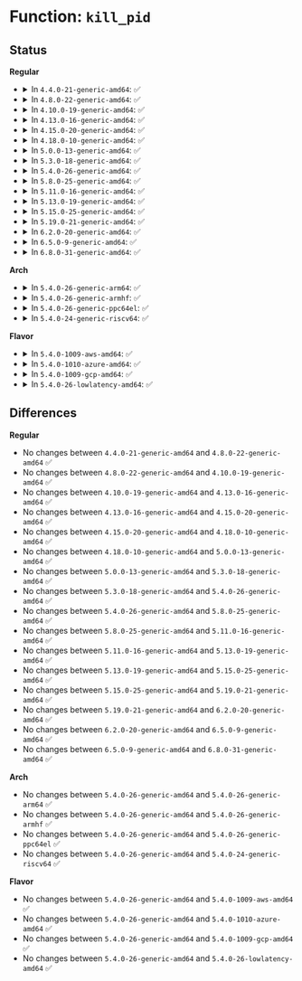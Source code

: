 # Function: <code>kill_pid</code>

## Status
<b>Regular</b>
<ul>
<li>
<details>
<summary>In <code>4.4.0-21-generic-amd64</code>: ✅</summary>

```c
int kill_pid(struct pid * pid, int sig, int priv)
```

```json
{
  "name": "kill_pid",
  "collision_type": "Unique Global",
  "inline_type": "No",
  "funcs": [
    {
      "addr": 18446744071579433152,
      "name": "kill_pid",
      "external": true,
      "loc": "kernel/signal.c:1471",
      "file": "kernel/signal.c",
      "inline": "seen, unknown",
      "caller_inline": [],
      "caller_func": [
        "kernel/reboot.c:ctrl_alt_del",
        "drivers/tty/vt/vt_ioctl.c:complete_change_console",
        "drivers/tty/vt/vt_ioctl.c:change_console",
        "drivers/tty/vt/keyboard.c:fn_spawn_con"
      ]
    }
  ],
  "symbols": [
    {
      "addr": 18446744071579433152,
      "name": "kill_pid",
      "section": ".text",
      "bind": "STB_GLOBAL",
      "size": 32
    }
  ]
}
```
</details>
</li>
<li>
<details>
<summary>In <code>4.8.0-22-generic-amd64</code>: ✅</summary>

```c
int kill_pid(struct pid * pid, int sig, int priv)
```

```json
{
  "name": "kill_pid",
  "collision_type": "Unique Global",
  "inline_type": "No",
  "funcs": [
    {
      "addr": 18446744071579445568,
      "name": "kill_pid",
      "external": true,
      "loc": "kernel/signal.c:1471",
      "file": "kernel/signal.c",
      "inline": "seen, unknown",
      "caller_inline": [],
      "caller_func": [
        "kernel/reboot.c:ctrl_alt_del",
        "drivers/tty/vt/vt_ioctl.c:change_console",
        "drivers/tty/vt/vt_ioctl.c:complete_change_console",
        "drivers/tty/vt/keyboard.c:fn_spawn_con"
      ]
    }
  ],
  "symbols": [
    {
      "addr": 18446744071579445568,
      "name": "kill_pid",
      "section": ".text",
      "bind": "STB_GLOBAL",
      "size": 32
    }
  ]
}
```
</details>
</li>
<li>
<details>
<summary>In <code>4.10.0-19-generic-amd64</code>: ✅</summary>

```c
int kill_pid(struct pid * pid, int sig, int priv)
```

```json
{
  "name": "kill_pid",
  "collision_type": "Unique Global",
  "inline_type": "No",
  "funcs": [
    {
      "addr": 18446744071579465936,
      "name": "kill_pid",
      "external": true,
      "loc": "kernel/signal.c:1477",
      "file": "kernel/signal.c",
      "inline": "seen, unknown",
      "caller_inline": [],
      "caller_func": [
        "kernel/reboot.c:ctrl_alt_del",
        "drivers/tty/vt/vt_ioctl.c:change_console",
        "drivers/tty/vt/vt_ioctl.c:complete_change_console",
        "drivers/tty/vt/keyboard.c:fn_spawn_con"
      ]
    }
  ],
  "symbols": [
    {
      "addr": 18446744071579465936,
      "name": "kill_pid",
      "section": ".text",
      "bind": "STB_GLOBAL",
      "size": 32
    }
  ]
}
```
</details>
</li>
<li>
<details>
<summary>In <code>4.13.0-16-generic-amd64</code>: ✅</summary>

```c
int kill_pid(struct pid * pid, int sig, int priv)
```

```json
{
  "name": "kill_pid",
  "collision_type": "Unique Global",
  "inline_type": "No",
  "funcs": [
    {
      "addr": 18446744071579454464,
      "name": "kill_pid",
      "external": true,
      "loc": "kernel/signal.c:1499",
      "file": "kernel/signal.c",
      "inline": "seen, unknown",
      "caller_inline": [],
      "caller_func": [
        "kernel/reboot.c:ctrl_alt_del",
        "drivers/tty/vt/vt_ioctl.c:change_console",
        "drivers/tty/vt/vt_ioctl.c:complete_change_console",
        "drivers/tty/vt/keyboard.c:fn_spawn_con"
      ]
    }
  ],
  "symbols": [
    {
      "addr": 18446744071579454464,
      "name": "kill_pid",
      "section": ".text",
      "bind": "STB_GLOBAL",
      "size": 32
    }
  ]
}
```
</details>
</li>
<li>
<details>
<summary>In <code>4.15.0-20-generic-amd64</code>: ✅</summary>

```c
int kill_pid(struct pid * pid, int sig, int priv)
```

```json
{
  "name": "kill_pid",
  "collision_type": "Unique Global",
  "inline_type": "No",
  "funcs": [
    {
      "addr": 18446744071579482784,
      "name": "kill_pid",
      "external": true,
      "loc": "kernel/signal.c:1500",
      "file": "kernel/signal.c",
      "inline": "seen, unknown",
      "caller_inline": [],
      "caller_func": [
        "kernel/reboot.c:ctrl_alt_del",
        "drivers/tty/vt/vt_ioctl.c:change_console",
        "drivers/tty/vt/vt_ioctl.c:complete_change_console",
        "drivers/tty/vt/keyboard.c:fn_spawn_con"
      ]
    }
  ],
  "symbols": [
    {
      "addr": 18446744071579482784,
      "name": "kill_pid",
      "section": ".text",
      "bind": "STB_GLOBAL",
      "size": 32
    }
  ]
}
```
</details>
</li>
<li>
<details>
<summary>In <code>4.18.0-10-generic-amd64</code>: ✅</summary>

```c
int kill_pid(struct pid * pid, int sig, int priv)
```

```json
{
  "name": "kill_pid",
  "collision_type": "Unique Global",
  "inline_type": "No",
  "funcs": [
    {
      "addr": 18446744071579499264,
      "name": "kill_pid",
      "external": true,
      "loc": "kernel/signal.c:1617",
      "file": "kernel/signal.c",
      "inline": "seen, unknown",
      "caller_inline": [],
      "caller_func": [
        "kernel/reboot.c:ctrl_alt_del",
        "drivers/tty/vt/vt_ioctl.c:change_console",
        "drivers/tty/vt/vt_ioctl.c:complete_change_console",
        "drivers/tty/vt/keyboard.c:fn_spawn_con"
      ]
    }
  ],
  "symbols": [
    {
      "addr": 18446744071579499264,
      "name": "kill_pid",
      "section": ".text",
      "bind": "STB_GLOBAL",
      "size": 32
    }
  ]
}
```
</details>
</li>
<li>
<details>
<summary>In <code>5.0.0-13-generic-amd64</code>: ✅</summary>

```c
int kill_pid(struct pid * pid, int sig, int priv)
```

```json
{
  "name": "kill_pid",
  "collision_type": "Unique Global",
  "inline_type": "No",
  "funcs": [
    {
      "addr": 18446744071579532736,
      "name": "kill_pid",
      "external": true,
      "loc": "kernel/signal.c:1703",
      "file": "kernel/signal.c",
      "inline": "seen, unknown",
      "caller_inline": [],
      "caller_func": [
        "kernel/reboot.c:ctrl_alt_del",
        "drivers/tty/vt/vt_ioctl.c:change_console",
        "drivers/tty/vt/vt_ioctl.c:complete_change_console",
        "drivers/tty/vt/keyboard.c:fn_spawn_con"
      ]
    }
  ],
  "symbols": [
    {
      "addr": 18446744071579532736,
      "name": "kill_pid",
      "section": ".text",
      "bind": "STB_GLOBAL",
      "size": 32
    }
  ]
}
```
</details>
</li>
<li>
<details>
<summary>In <code>5.3.0-18-generic-amd64</code>: ✅</summary>

```c
int kill_pid(struct pid * pid, int sig, int priv)
```

```json
{
  "name": "kill_pid",
  "collision_type": "Unique Global",
  "inline_type": "No",
  "funcs": [
    {
      "addr": 18446744071579556144,
      "name": "kill_pid",
      "external": true,
      "loc": "kernel/signal.c:1791",
      "file": "kernel/signal.c",
      "inline": "seen, unknown",
      "caller_inline": [],
      "caller_func": [
        "kernel/reboot.c:ctrl_alt_del",
        "drivers/tty/vt/vt_ioctl.c:change_console",
        "drivers/tty/vt/vt_ioctl.c:complete_change_console",
        "drivers/tty/vt/keyboard.c:fn_spawn_con"
      ]
    }
  ],
  "symbols": [
    {
      "addr": 18446744071579556144,
      "name": "kill_pid",
      "section": ".text",
      "bind": "STB_GLOBAL",
      "size": 32
    }
  ]
}
```
</details>
</li>
<li>
<details>
<summary>In <code>5.4.0-26-generic-amd64</code>: ✅</summary>

```c
int kill_pid(struct pid * pid, int sig, int priv)
```

```json
{
  "name": "kill_pid",
  "collision_type": "Unique Global",
  "inline_type": "No",
  "funcs": [
    {
      "addr": 18446744071579582288,
      "name": "kill_pid",
      "external": true,
      "loc": "kernel/signal.c:1796",
      "file": "kernel/signal.c",
      "inline": "seen, unknown",
      "caller_inline": [],
      "caller_func": [
        "kernel/reboot.c:ctrl_alt_del",
        "drivers/tty/vt/vt_ioctl.c:change_console",
        "drivers/tty/vt/vt_ioctl.c:complete_change_console",
        "drivers/tty/vt/keyboard.c:fn_spawn_con"
      ]
    }
  ],
  "symbols": [
    {
      "addr": 18446744071579582288,
      "name": "kill_pid",
      "section": ".text",
      "bind": "STB_GLOBAL",
      "size": 32
    }
  ]
}
```
</details>
</li>
<li>
<details>
<summary>In <code>5.8.0-25-generic-amd64</code>: ✅</summary>

```c
int kill_pid(struct pid * pid, int sig, int priv)
```

```json
{
  "name": "kill_pid",
  "collision_type": "Unique Global",
  "inline_type": "No",
  "funcs": [
    {
      "addr": 18446744071579620112,
      "name": "kill_pid",
      "external": true,
      "loc": "kernel/signal.c:1792",
      "file": "kernel/signal.c",
      "inline": "seen, unknown",
      "caller_inline": [],
      "caller_func": [
        "kernel/reboot.c:ctrl_alt_del",
        "drivers/tty/vt/vt_ioctl.c:change_console",
        "drivers/tty/vt/vt_ioctl.c:complete_change_console",
        "drivers/tty/vt/keyboard.c:fn_spawn_con"
      ]
    }
  ],
  "symbols": [
    {
      "addr": 18446744071579620112,
      "name": "kill_pid",
      "section": ".text",
      "bind": "STB_GLOBAL",
      "size": 126
    }
  ]
}
```
</details>
</li>
<li>
<details>
<summary>In <code>5.11.0-16-generic-amd64</code>: ✅</summary>

```c
int kill_pid(struct pid * pid, int sig, int priv)
```

```json
{
  "name": "kill_pid",
  "collision_type": "Unique Global",
  "inline_type": "No",
  "funcs": [
    {
      "addr": 18446744071579599936,
      "name": "kill_pid",
      "external": true,
      "loc": "kernel/signal.c:1793",
      "file": "kernel/signal.c",
      "inline": "seen, unknown",
      "caller_inline": [],
      "caller_func": [
        "kernel/reboot.c:ctrl_alt_del",
        "drivers/tty/vt/vt_ioctl.c:change_console",
        "drivers/tty/vt/vt_ioctl.c:complete_change_console",
        "drivers/tty/vt/keyboard.c:fn_spawn_con"
      ]
    }
  ],
  "symbols": [
    {
      "addr": 18446744071579599936,
      "name": "kill_pid",
      "section": ".text",
      "bind": "STB_GLOBAL",
      "size": 32
    }
  ]
}
```
</details>
</li>
<li>
<details>
<summary>In <code>5.13.0-19-generic-amd64</code>: ✅</summary>

```c
int kill_pid(struct pid * pid, int sig, int priv)
```

```json
{
  "name": "kill_pid",
  "collision_type": "Unique Global",
  "inline_type": "No",
  "funcs": [
    {
      "addr": 18446744071579605440,
      "name": "kill_pid",
      "external": true,
      "loc": "kernel/signal.c:1810",
      "file": "kernel/signal.c",
      "inline": "seen, unknown",
      "caller_inline": [],
      "caller_func": [
        "kernel/reboot.c:ctrl_alt_del",
        "drivers/tty/vt/vt_ioctl.c:change_console",
        "drivers/tty/vt/vt_ioctl.c:complete_change_console",
        "drivers/tty/vt/keyboard.c:fn_spawn_con"
      ]
    }
  ],
  "symbols": [
    {
      "addr": 18446744071579605440,
      "name": "kill_pid",
      "section": ".text",
      "bind": "STB_GLOBAL",
      "size": 32
    }
  ]
}
```
</details>
</li>
<li>
<details>
<summary>In <code>5.15.0-25-generic-amd64</code>: ✅</summary>

```c
int kill_pid(struct pid * pid, int sig, int priv)
```

```json
{
  "name": "kill_pid",
  "collision_type": "Unique Global",
  "inline_type": "No",
  "funcs": [
    {
      "addr": 18446744071579680720,
      "name": "kill_pid",
      "external": true,
      "loc": "kernel/signal.c:1902",
      "file": "kernel/signal.c",
      "inline": "seen, unknown",
      "caller_inline": [],
      "caller_func": [
        "kernel/reboot.c:ctrl_alt_del",
        "drivers/tty/vt/vt_ioctl.c:change_console",
        "drivers/tty/vt/vt_ioctl.c:complete_change_console",
        "drivers/tty/vt/keyboard.c:fn_spawn_con"
      ]
    }
  ],
  "symbols": [
    {
      "addr": 18446744071579680720,
      "name": "kill_pid",
      "section": ".text",
      "bind": "STB_GLOBAL",
      "size": 32
    }
  ]
}
```
</details>
</li>
<li>
<details>
<summary>In <code>5.19.0-21-generic-amd64</code>: ✅</summary>

```c
int kill_pid(struct pid * pid, int sig, int priv)
```

```json
{
  "name": "kill_pid",
  "collision_type": "Unique Global",
  "inline_type": "No",
  "funcs": [
    {
      "addr": 18446744071579775872,
      "name": "kill_pid",
      "external": true,
      "loc": "kernel/signal.c:1915",
      "file": "kernel/signal.c",
      "inline": "seen, unknown",
      "caller_inline": [],
      "caller_func": [
        "kernel/reboot.c:ctrl_alt_del",
        "drivers/tty/vt/vt_ioctl.c:change_console",
        "drivers/tty/vt/vt_ioctl.c:complete_change_console",
        "drivers/tty/vt/keyboard.c:fn_spawn_con"
      ]
    }
  ],
  "symbols": [
    {
      "addr": 18446744071579775872,
      "name": "kill_pid",
      "section": ".text",
      "bind": "STB_GLOBAL",
      "size": 206
    }
  ]
}
```
</details>
</li>
<li>
<details>
<summary>In <code>6.2.0-20-generic-amd64</code>: ✅</summary>

```c
int kill_pid(struct pid * pid, int sig, int priv)
```

```json
{
  "name": "kill_pid",
  "collision_type": "Unique Global",
  "inline_type": "No",
  "funcs": [
    {
      "addr": 18446744071579908320,
      "name": "kill_pid",
      "external": true,
      "loc": "kernel/signal.c:1916",
      "file": "kernel/signal.c",
      "inline": "seen, unknown",
      "caller_inline": [],
      "caller_func": [
        "kernel/reboot.c:ctrl_alt_del",
        "drivers/tty/vt/vt_ioctl.c:change_console",
        "drivers/tty/vt/vt_ioctl.c:complete_change_console",
        "drivers/tty/vt/keyboard.c:fn_spawn_con"
      ]
    }
  ],
  "symbols": [
    {
      "addr": 18446744071579908320,
      "name": "kill_pid",
      "section": ".text",
      "bind": "STB_GLOBAL",
      "size": 206
    }
  ]
}
```
</details>
</li>
<li>
<details>
<summary>In <code>6.5.0-9-generic-amd64</code>: ✅</summary>

```c
int kill_pid(struct pid * pid, int sig, int priv)
```

```json
{
  "name": "kill_pid",
  "collision_type": "Unique Global",
  "inline_type": "No",
  "funcs": [
    {
      "addr": 18446744071579958048,
      "name": "kill_pid",
      "external": true,
      "loc": "kernel/signal.c:1922",
      "file": "kernel/signal.c",
      "inline": "seen, unknown",
      "caller_inline": [],
      "caller_func": [
        "kernel/reboot.c:ctrl_alt_del",
        "kernel/trace/trace_osnoise.c:stop_kthread",
        "drivers/tty/vt/vt_ioctl.c:change_console",
        "drivers/tty/vt/vt_ioctl.c:complete_change_console",
        "drivers/tty/vt/keyboard.c:fn_spawn_con"
      ]
    }
  ],
  "symbols": [
    {
      "addr": 18446744071579958048,
      "name": "kill_pid",
      "section": ".text",
      "bind": "STB_GLOBAL",
      "size": 206
    }
  ]
}
```
</details>
</li>
<li>
<details>
<summary>In <code>6.8.0-31-generic-amd64</code>: ✅</summary>

```c
int kill_pid(struct pid * pid, int sig, int priv)
```

```json
{
  "name": "kill_pid",
  "collision_type": "Unique Global",
  "inline_type": "No",
  "funcs": [
    {
      "addr": 18446744071579997328,
      "name": "kill_pid",
      "external": true,
      "loc": "kernel/signal.c:1913",
      "file": "kernel/signal.c",
      "inline": "seen, unknown",
      "caller_inline": [],
      "caller_func": [
        "kernel/reboot.c:ctrl_alt_del",
        "kernel/trace/trace_osnoise.c:stop_kthread",
        "drivers/tty/vt/vt_ioctl.c:change_console",
        "drivers/tty/vt/vt_ioctl.c:complete_change_console",
        "drivers/tty/vt/keyboard.c:fn_spawn_con"
      ]
    }
  ],
  "symbols": [
    {
      "addr": 18446744071579997328,
      "name": "kill_pid",
      "section": ".text",
      "bind": "STB_GLOBAL",
      "size": 206
    }
  ]
}
```
</details>
</li>
</ul>
<b>Arch</b>
<ul>
<li>
<details>
<summary>In <code>5.4.0-26-generic-arm64</code>: ✅</summary>

```c
int kill_pid(struct pid * pid, int sig, int priv)
```

```json
{
  "name": "kill_pid",
  "collision_type": "Unique Global",
  "inline_type": "No",
  "funcs": [
    {
      "addr": 18446603336490745912,
      "name": "kill_pid",
      "external": true,
      "loc": "kernel/signal.c:1796",
      "file": "kernel/signal.c",
      "inline": "seen, unknown",
      "caller_inline": [],
      "caller_func": [
        "kernel/reboot.c:ctrl_alt_del",
        "drivers/tty/vt/vt_ioctl.c:change_console",
        "drivers/tty/vt/vt_ioctl.c:complete_change_console",
        "drivers/tty/vt/keyboard.c:fn_spawn_con"
      ]
    }
  ],
  "symbols": [
    {
      "addr": 18446603336490745912,
      "name": "kill_pid",
      "section": ".text",
      "bind": "STB_GLOBAL",
      "size": 72
    }
  ]
}
```
</details>
</li>
<li>
<details>
<summary>In <code>5.4.0-26-generic-armhf</code>: ✅</summary>

```c
int kill_pid(struct pid * pid, int sig, int priv)
```

```json
{
  "name": "kill_pid",
  "collision_type": "Unique Global",
  "inline_type": "No",
  "funcs": [
    {
      "addr": 3224796572,
      "name": "kill_pid",
      "external": true,
      "loc": "kernel/signal.c:1796",
      "file": "kernel/signal.c",
      "inline": "seen, unknown",
      "caller_inline": [],
      "caller_func": [
        "kernel/reboot.c:ctrl_alt_del",
        "drivers/tty/vt/vt_ioctl.c:change_console",
        "drivers/tty/vt/vt_ioctl.c:complete_change_console",
        "drivers/tty/vt/keyboard.c:fn_spawn_con"
      ]
    }
  ],
  "symbols": [
    {
      "addr": 3224796572,
      "name": "kill_pid",
      "section": ".text",
      "bind": "STB_GLOBAL",
      "size": 52
    }
  ]
}
```
</details>
</li>
<li>
<details>
<summary>In <code>5.4.0-26-generic-ppc64el</code>: ✅</summary>

```c
int kill_pid(struct pid * pid, int sig, int priv)
```

```json
{
  "name": "kill_pid",
  "collision_type": "Unique Global",
  "inline_type": "No",
  "funcs": [
    {
      "addr": 13835058055283570560,
      "name": "kill_pid",
      "external": true,
      "loc": "kernel/signal.c:1796",
      "file": "kernel/signal.c",
      "inline": "seen, unknown",
      "caller_inline": [],
      "caller_func": [
        "kernel/reboot.c:ctrl_alt_del",
        "drivers/tty/vt/vt_ioctl.c:change_console",
        "drivers/tty/vt/vt_ioctl.c:complete_change_console",
        "drivers/tty/vt/keyboard.c:fn_spawn_con"
      ]
    }
  ],
  "symbols": [
    {
      "addr": 13835058055283570560,
      "name": "kill_pid",
      "section": ".text",
      "bind": "STB_GLOBAL",
      "size": 44
    }
  ]
}
```
</details>
</li>
<li>
<details>
<summary>In <code>5.4.0-24-generic-riscv64</code>: ✅</summary>

```c
int kill_pid(struct pid * pid, int sig, int priv)
```

```json
{
  "name": "kill_pid",
  "collision_type": "Unique Global",
  "inline_type": "No",
  "funcs": [
    {
      "addr": 18446743936271450824,
      "name": "kill_pid",
      "external": true,
      "loc": "kernel/signal.c:1796",
      "file": "kernel/signal.c",
      "inline": "seen, unknown",
      "caller_inline": [],
      "caller_func": [
        "kernel/reboot.c:ctrl_alt_del",
        "drivers/tty/vt/vt_ioctl.c:change_console",
        "drivers/tty/vt/vt_ioctl.c:complete_change_console",
        "drivers/tty/vt/keyboard.c:fn_spawn_con"
      ]
    }
  ],
  "symbols": [
    {
      "addr": 18446743936271450824,
      "name": "kill_pid",
      "section": ".text",
      "bind": "STB_GLOBAL",
      "size": 60
    }
  ]
}
```
</details>
</li>
</ul>
<b>Flavor</b>
<ul>
<li>
<details>
<summary>In <code>5.4.0-1009-aws-amd64</code>: ✅</summary>

```c
int kill_pid(struct pid * pid, int sig, int priv)
```

```json
{
  "name": "kill_pid",
  "collision_type": "Unique Global",
  "inline_type": "No",
  "funcs": [
    {
      "addr": 18446744071579558592,
      "name": "kill_pid",
      "external": true,
      "loc": "kernel/signal.c:1796",
      "file": "kernel/signal.c",
      "inline": "seen, unknown",
      "caller_inline": [],
      "caller_func": [
        "kernel/reboot.c:ctrl_alt_del",
        "drivers/tty/vt/vt_ioctl.c:change_console",
        "drivers/tty/vt/vt_ioctl.c:complete_change_console",
        "drivers/tty/vt/keyboard.c:fn_spawn_con"
      ]
    }
  ],
  "symbols": [
    {
      "addr": 18446744071579558592,
      "name": "kill_pid",
      "section": ".text",
      "bind": "STB_GLOBAL",
      "size": 32
    }
  ]
}
```
</details>
</li>
<li>
<details>
<summary>In <code>5.4.0-1010-azure-amd64</code>: ✅</summary>

```c
int kill_pid(struct pid * pid, int sig, int priv)
```

```json
{
  "name": "kill_pid",
  "collision_type": "Unique Global",
  "inline_type": "No",
  "funcs": [
    {
      "addr": 18446744071579487248,
      "name": "kill_pid",
      "external": true,
      "loc": "kernel/signal.c:1796",
      "file": "kernel/signal.c",
      "inline": "seen, unknown",
      "caller_inline": [],
      "caller_func": [
        "kernel/reboot.c:ctrl_alt_del",
        "drivers/tty/vt/vt_ioctl.c:change_console",
        "drivers/tty/vt/vt_ioctl.c:complete_change_console",
        "drivers/tty/vt/keyboard.c:fn_spawn_con"
      ]
    }
  ],
  "symbols": [
    {
      "addr": 18446744071579487248,
      "name": "kill_pid",
      "section": ".text",
      "bind": "STB_GLOBAL",
      "size": 32
    }
  ]
}
```
</details>
</li>
<li>
<details>
<summary>In <code>5.4.0-1009-gcp-amd64</code>: ✅</summary>

```c
int kill_pid(struct pid * pid, int sig, int priv)
```

```json
{
  "name": "kill_pid",
  "collision_type": "Unique Global",
  "inline_type": "No",
  "funcs": [
    {
      "addr": 18446744071579555872,
      "name": "kill_pid",
      "external": true,
      "loc": "kernel/signal.c:1796",
      "file": "kernel/signal.c",
      "inline": "seen, unknown",
      "caller_inline": [],
      "caller_func": [
        "kernel/reboot.c:ctrl_alt_del",
        "drivers/tty/vt/vt_ioctl.c:change_console",
        "drivers/tty/vt/vt_ioctl.c:complete_change_console",
        "drivers/tty/vt/keyboard.c:fn_spawn_con"
      ]
    }
  ],
  "symbols": [
    {
      "addr": 18446744071579555872,
      "name": "kill_pid",
      "section": ".text",
      "bind": "STB_GLOBAL",
      "size": 32
    }
  ]
}
```
</details>
</li>
<li>
<details>
<summary>In <code>5.4.0-26-lowlatency-amd64</code>: ✅</summary>

```c
int kill_pid(struct pid * pid, int sig, int priv)
```

```json
{
  "name": "kill_pid",
  "collision_type": "Unique Global",
  "inline_type": "No",
  "funcs": [
    {
      "addr": 18446744071579589200,
      "name": "kill_pid",
      "external": true,
      "loc": "kernel/signal.c:1796",
      "file": "kernel/signal.c",
      "inline": "seen, unknown",
      "caller_inline": [],
      "caller_func": [
        "kernel/reboot.c:ctrl_alt_del",
        "drivers/tty/vt/vt_ioctl.c:change_console",
        "drivers/tty/vt/vt_ioctl.c:complete_change_console",
        "drivers/tty/vt/keyboard.c:fn_spawn_con"
      ]
    }
  ],
  "symbols": [
    {
      "addr": 18446744071579589200,
      "name": "kill_pid",
      "section": ".text",
      "bind": "STB_GLOBAL",
      "size": 32
    }
  ]
}
```
</details>
</li>
</ul>

## Differences
<b>Regular</b>
<ul>
<li>
No changes between <code>4.4.0-21-generic-amd64</code> and <code>4.8.0-22-generic-amd64</code> ✅
</li>
<li>
No changes between <code>4.8.0-22-generic-amd64</code> and <code>4.10.0-19-generic-amd64</code> ✅
</li>
<li>
No changes between <code>4.10.0-19-generic-amd64</code> and <code>4.13.0-16-generic-amd64</code> ✅
</li>
<li>
No changes between <code>4.13.0-16-generic-amd64</code> and <code>4.15.0-20-generic-amd64</code> ✅
</li>
<li>
No changes between <code>4.15.0-20-generic-amd64</code> and <code>4.18.0-10-generic-amd64</code> ✅
</li>
<li>
No changes between <code>4.18.0-10-generic-amd64</code> and <code>5.0.0-13-generic-amd64</code> ✅
</li>
<li>
No changes between <code>5.0.0-13-generic-amd64</code> and <code>5.3.0-18-generic-amd64</code> ✅
</li>
<li>
No changes between <code>5.3.0-18-generic-amd64</code> and <code>5.4.0-26-generic-amd64</code> ✅
</li>
<li>
No changes between <code>5.4.0-26-generic-amd64</code> and <code>5.8.0-25-generic-amd64</code> ✅
</li>
<li>
No changes between <code>5.8.0-25-generic-amd64</code> and <code>5.11.0-16-generic-amd64</code> ✅
</li>
<li>
No changes between <code>5.11.0-16-generic-amd64</code> and <code>5.13.0-19-generic-amd64</code> ✅
</li>
<li>
No changes between <code>5.13.0-19-generic-amd64</code> and <code>5.15.0-25-generic-amd64</code> ✅
</li>
<li>
No changes between <code>5.15.0-25-generic-amd64</code> and <code>5.19.0-21-generic-amd64</code> ✅
</li>
<li>
No changes between <code>5.19.0-21-generic-amd64</code> and <code>6.2.0-20-generic-amd64</code> ✅
</li>
<li>
No changes between <code>6.2.0-20-generic-amd64</code> and <code>6.5.0-9-generic-amd64</code> ✅
</li>
<li>
No changes between <code>6.5.0-9-generic-amd64</code> and <code>6.8.0-31-generic-amd64</code> ✅
</li>
</ul>
<b>Arch</b>
<ul>
<li>
No changes between <code>5.4.0-26-generic-amd64</code> and <code>5.4.0-26-generic-arm64</code> ✅
</li>
<li>
No changes between <code>5.4.0-26-generic-amd64</code> and <code>5.4.0-26-generic-armhf</code> ✅
</li>
<li>
No changes between <code>5.4.0-26-generic-amd64</code> and <code>5.4.0-26-generic-ppc64el</code> ✅
</li>
<li>
No changes between <code>5.4.0-26-generic-amd64</code> and <code>5.4.0-24-generic-riscv64</code> ✅
</li>
</ul>
<b>Flavor</b>
<ul>
<li>
No changes between <code>5.4.0-26-generic-amd64</code> and <code>5.4.0-1009-aws-amd64</code> ✅
</li>
<li>
No changes between <code>5.4.0-26-generic-amd64</code> and <code>5.4.0-1010-azure-amd64</code> ✅
</li>
<li>
No changes between <code>5.4.0-26-generic-amd64</code> and <code>5.4.0-1009-gcp-amd64</code> ✅
</li>
<li>
No changes between <code>5.4.0-26-generic-amd64</code> and <code>5.4.0-26-lowlatency-amd64</code> ✅
</li>
</ul>
